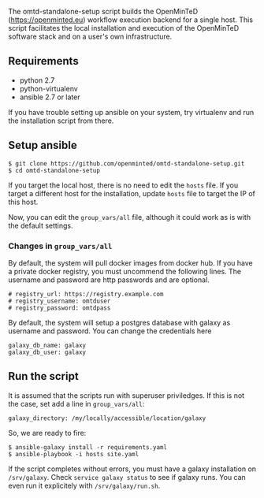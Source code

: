 The omtd-standalone-setup script builds the OpenMinTeD (https://openminted.eu) workflow execution backend for a single host. This script facilitates the local installation and execution of the OpenMinTeD software stack and on a user's own infrastructure.


## Requirements

* python 2.7
* python-virtualenv
* ansible 2.7 or later

If you have trouble setting up ansible on your system, try virtualenv and run the installation script from there.

## Setup ansible

```code=bash
$ git clone https://github.com/openminted/omtd-standalone-setup.git
$ cd omtd-standalone-setup
```
If you target the local host, there is no need to edit the `hosts` file. If you target a different host for the installation, update `hosts` file to target the IP of this host.

Now, you can edit the `group_vars/all` file, although it could work as is with the default settings.

### Changes in `group_vars/all`

By default, the system will pull docker images from docker hub. If you have a private docker registry, you must uncommend the following lines. The username and password are http passwords and are optional.
```code=yaml
# registry_url: https://registry.example.com
# registry_username: omtduser
# registry_password: omtdpass
```

By default, the system will setup a postgres database with galaxy as username and password. You can change the credentials here
```code=yaml,name=group_varss/all
galaxy_db_name: galaxy
galaxy_db_user: galaxy
```

## Run the script
It is assumed that the scripts run with superuser priviledges. If this is not the case, set add a line in `group_vars/all`:

```code=yaml
galaxy_directory: /my/locally/accessible/location/galaxy
``` 

So, we are ready to fire:
```code=bash
$ ansible-galaxy install -r requirements.yaml
$ ansible-playbook -i hosts site.yaml
```

If the script completes without errors, you must have a galaxy installation on `/srv/galaxy`. Check `service galaxy status` to see if galaxy runs. You can even run it explicitely with `/srv/galaxy/run.sh`.
